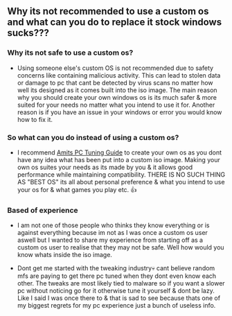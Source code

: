 ## Why its not recommended to use a custom os and what can you do to replace it stock windows sucks???

### Why its not safe to use a custom os?
- Using someone else's custom OS is not recommended due to safety concerns like containing malicious activity. This can lead to stolen data or damage to pc that cant be detected by virus scans no matter how well its designed as it comes built into the iso image. The main reason why you should create your own windows os is its much safer & more suited for your needs no matter what you intend to use it for. Another reason is if you have an issue in your windows or error you would know how to fix it. 

### So what can you do instead of using a custom os?
- I recommend [Amits PC Tuning Guide](https://github.com/amitxv/PC-Tuning) to create your own os as you dont have any idea what has been put into a custom iso image. Making your own os suites your needs as its made by you & it allows good performance while maintaining compatibility. THERE IS NO SUCH THING AS "BEST OS" its all about personal preference & what you intend to use your os for & what games you play etc. 👍

### Based of experience
- I am not one of those people who thinks they know everything or is against everything because im not as I was once a custom os user aswell but I wanted to share my experience from starting off as a custom os user to realise that they may not be safe. Well how would you know whats inside the iso image.

- Dont get me started with the tweaking industry💀 cant believe random mfs are paying to get there pc tuned when they dont even know each other. The tweaks are most likely tied to malware so if you want a slower pc without noticing go for it otherwise tune it yourself & dont be lazy. Like I said I was once there to & that is sad to see because thats one of my biggest regrets for my pc experience just a bunch of useless info.

